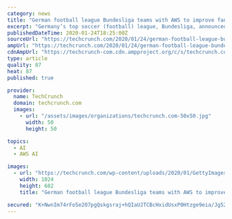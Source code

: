 ```yaml
---
category: news
title: "German football league Bundesliga teams with AWS to improve fan experience"
excerpt: "Germany’s top soccer (football) league, Bundesliga, announced today it is partnering with AWS to use artificial intelligence to enhance the fan experience during games. Andreas Heyden, executive vice president for digital sports at the Deutsche Fußball Liga, the entity that runs The Bundesliga, says that this could take many forms ..."
publishedDateTime: 2020-01-24T18:25:00Z
sourceUrl: "https://techcrunch.com/2020/01/24/german-football-league-bundesliga-teams-with-aws-to-improve-fan-experience/"
ampUrl: "https://techcrunch.com/2020/01/24/german-football-league-bundesliga-teams-with-aws-to-improve-fan-experience/amp/"
cdnAmpUrl: "https://techcrunch-com.cdn.ampproject.org/c/s/techcrunch.com/2020/01/24/german-football-league-bundesliga-teams-with-aws-to-improve-fan-experience/amp/"
type: article
quality: 87
heat: 87
published: true

provider:
  name: TechCrunch
  domain: techcrunch.com
  images:
    - url: "/assets/images/organizations/techcrunch.com-50x50.jpg"
      width: 50
      height: 50

topics:
  - AI
  - AWS AI

images:
  - url: "https://techcrunch.com/wp-content/uploads/2020/01/GettyImages-459244219.jpg?w=1024"
    width: 1024
    height: 682
    title: "German football league Bundesliga teams with AWS to improve fan experience"

secured: "K+NwnIm74rFo5e2O7pgQskgsraj+hQIaUJTCBcHxidUsxP0Htzge9eia/Jg52UGeKyIWg8vmCNWSL+oiYS5OVEOsE+EHgdu8vWv7xkkkFZZEOt6Gm4WJw6IhnGHuFktaGBgNVfdL7eemblzR1qTPC1BfCPWTvKRtPa5YvKCKOFqZeVTaA6xGFr7kVHOc8KqP8K5nT+VfosF0Bgr5pmYozJlpGy5cNl0psqVrWgorIfMo6Wo/dzZqXjWYzv4nGn8zXD93rJ0kpeqJrFPEqDfttCPtZdpfsggSOPurg5GoxlyAftp4fg3eHUXNWIoFu+EXq3sfBb79RXwnb+1S0nSQeuluB0iy/zcH0xy4LCuqbQx5qGNqSx4qiEft+LZYRMKWxgSsNQeFY2XWHhLENC99n5T21NsMk/s+qzFwKyQxsf/B9B9qgybJNuIM5Ub3TUTz+9oRIAg4oC1s0hApIcKnT81lZ00pWJS1RzayfCqbGRs=;tOU61le/PRbJyu6rc1vjuw=="
---
```


